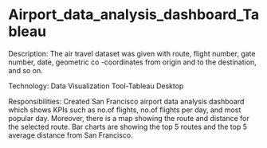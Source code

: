 # Airport_data_analysis_dashboard_Tableau

Description: The air travel dataset was given with route, flight number, gate number, date, geometric co -coordinates from origin and to the destination, and so on. 

Technology: Data Visualization Tool-Tableau Desktop

Responsibilities: Created San Francisco airport data analysis dashboard which shows KPIs such as no.of flights, no.of flights per day, and most popular day. Moreover, there is a map showing the route and distance for the selected route. Bar charts are showing the top 5 routes and the top 5 average distance from San Francisco.
